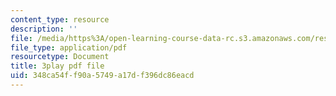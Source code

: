 ```yaml
---
content_type: resource
description: ''
file: /media/https%3A/open-learning-course-data-rc.s3.amazonaws.com/res-18-009-learn-differential-equations-up-close-with-gilbert-strang-and-cleve-moler-fall-2015/348ca54ff90a5749a17df396dc86eacd_-D4GDdxJrpg.pdf
file_type: application/pdf
resourcetype: Document
title: 3play pdf file
uid: 348ca54f-f90a-5749-a17d-f396dc86eacd
---
```

